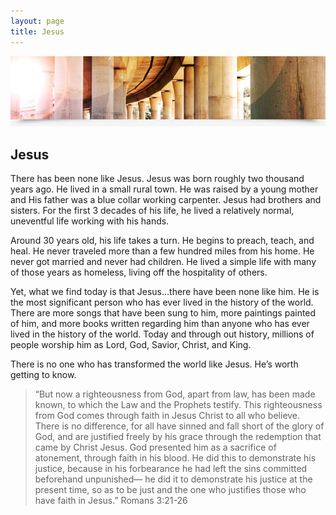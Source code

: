 ```yaml
---
layout: page
title: Jesus
---
```


<img class="banner" src="/img/columns.jpg" alt="Jesus Christ" />

## Jesus

There has been none like Jesus. Jesus was born roughly two thousand years ago. He lived in a small rural town. He was raised by a young mother and His father was a blue collar working carpenter. Jesus had brothers and sisters. For the first 3 decades of his life, he lived a relatively normal, uneventful life working with his hands.

Around 30 years old, his life takes a turn. He begins to preach, teach, and heal. He never traveled more than a few hundred miles from his home. He never got married and never had children. He lived a simple life with many of those years as homeless, living off the hospitality of others.

Yet, what we find today is that Jesus…there have been none like him. He is the most significant person who has ever lived in the history of the world. There are more songs that have been sung to him, more paintings painted of him, and more books written regarding him than anyone who has ever lived in the history of the world. Today and through out history, millions of people worship him as Lord, God, Savior, Christ, and King.

There is no one who has transformed the world like Jesus. He’s worth getting to know.

> &ldquo;But now a righteousness from God, apart from law, has been made known, to which the Law and the Prophets testify. This righteousness from God comes through faith in Jesus Christ to all who believe. There is no difference, for all have sinned and fall short of the glory of God, and are justified freely by his grace through the redemption that came by Christ Jesus. God presented him as a sacrifice of atonement, through faith in his blood. He did this to demonstrate his justice, because in his forbearance he had left the sins committed beforehand unpunished— he did it to demonstrate his justice at the present time, so as to be just and the one who justifies those who have faith in Jesus.&rdquo; Romans 3:21-26

